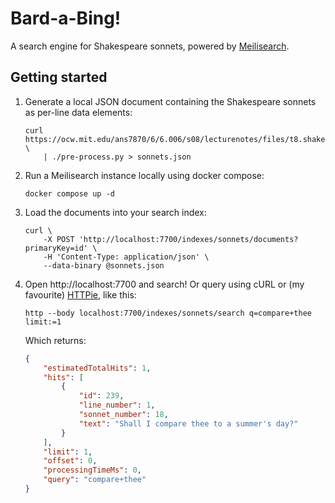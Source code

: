 # Bard-a-Bing!

A search engine for Shakespeare sonnets, powered by [Meilisearch](https://www.meilisearch.com/).

## Getting started

1. Generate a local JSON document containing the Shakespeare sonnets as per-line data elements:

    ```command
    curl https://ocw.mit.edu/ans7870/6/6.006/s08/lecturenotes/files/t8.shakespeare.txt \
        | ./pre-process.py > sonnets.json
    ```

2. Run a Meilisearch instance locally using docker compose:

    ```command
    docker compose up -d
    ```

3. Load the documents into your search index:

    ```command
    curl \
        -X POST 'http://localhost:7700/indexes/sonnets/documents?primaryKey=id' \
        -H 'Content-Type: application/json' \
        --data-binary @sonnets.json
    ```

4. Open http://localhost:7700 and search! Or query using cURL or (my favourite) [HTTPie](https://httpie.io/), like this:

    ```command
    http --body localhost:7700/indexes/sonnets/search q=compare+thee limit:=1
    ```

    Which returns:

    ```json
    {
        "estimatedTotalHits": 1,
        "hits": [
            {
                "id": 239,
                "line_number": 1,
                "sonnet_number": 18,
                "text": "Shall I compare thee to a summer's day?"
            }
        ],
        "limit": 1,
        "offset": 0,
        "processingTimeMs": 0,
        "query": "compare+thee"
    }
    ```
